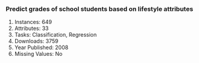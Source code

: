 ### Predict grades of school students based on lifestyle attributes
1. Instances: 649
2. Attributes: 33
3. Tasks: Classification, Regression
4. Downloads: 3759
5. Year Published: 2008
6. Missing Values: No

